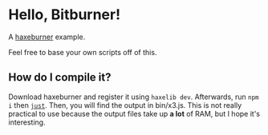 # Hello, Bitburner!
A [haxeburner](https://github.com/ry00001/haxeburner) example.

Feel free to base your own scripts off of this.

## How do I compile it?
Download haxeburner and register it using `haxelib dev`.
Afterwards, run `npm i` then [`just`](https://just.systems).
Then, you will find the output in bin/x3.js.
This is not really practical to use because the output files take up **a lot** of RAM, but I hope it's interesting.
